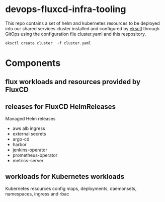 # devops-fluxcd-infra-tooling

This repo contains a set of helm and kubernetes resources to be deployed into our shared services cluster 
installed and configured by [eksctl](https://eksctl.io) through GitOps using the configuration file cluster.yaml and this respository.

```
eksctl create cluster  -f cluster.yaml
```


# Components

## flux workloads and resources provided by FluxCD

## releases for FluxCD HelmReleases

Managed Helm releases

- aws alb ingress
- external secrets
- argo-cd
- harbor
- jenkins-operator
- prometheus-operator
- metrics-server

## workloads for Kubernetes workloads

Kubernetes resources config maps, deployments, daemonsets, namespaces, ingress and rbac
